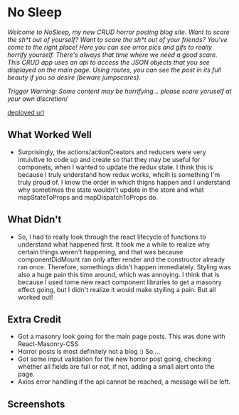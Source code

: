 # No Sleep

*Welcome to NoSleep, my new CRUD horror posting blog site. Want to scare the sh\*t out of yourself? Want to scare the sh\*t out of your friends? You've come to the right place! Here you can see orror pics and gifs to really horrify yourself. There's always that time where we need a good scare. This CRUD app uses an api to access the JSON objects that you see displayed on the main page. Using routes, you can see the post in its full beauty if you so desire (beware jumpscares).*

*Trigger Warning: Some content may be horrifying... please scare yoruself at your own discretion*/


[deployed url](https://jolly-beaver-af496d.netlify.app/)

## What Worked Well
* Surprisingly, the actions/actionCreators and reducers were very intuivitve to code up and create so that they may be useful for componets, when I wanted to update the redux state. I think this is because I truly understand how redux works, whcih is something I'm truly proud of. I know the order in which thigns happen and I understand why sometimes the state wouldn't update in the store and what mapStateToProps and mapDispatchToProps do. 

## What Didn't
* So, I had to really look through the react lifecycle of functions to understand what happened first. It took me a while to realize why certain things weren't happening, and that was because componentDidMount ran only after render and the constructor already ran once. Therefore, somethings didn't happen immediately. Styling was also a huge pain this time around, which was annoying. I think that is because I used tome new react component libraries to get a masonry effect going, but I didn't realize it would make styiling a pain. But all worked out!

## Extra Credit
* Got a masonry look going for the main page posts. This was done with React-Masonry-CSS
* Horror posts is most definitely not a blog :) So.... 
* Got some input validation for the new horror post going, checking whether all fields are full or not, if not, adding a small alert onto the page.
* Axios error handling if the api cannot be reached, a message will be left.

## Screenshots
